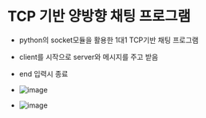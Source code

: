 # TCP 기반 양방향 채팅 프로그램

- python의 socket모듈을 활용한 1대1 TCP기반 채팅 프로그램
- client를 시작으로 server와 메시지를 주고 받음
- end 입력시  종료
- ![image](https://github.com/user-attachments/assets/4629aaf8-719b-47dd-ba91-23cee6339a6e)

- ![image](https://github.com/user-attachments/assets/2d10b31f-306d-4a7a-8b00-559f41a8ec4a)



